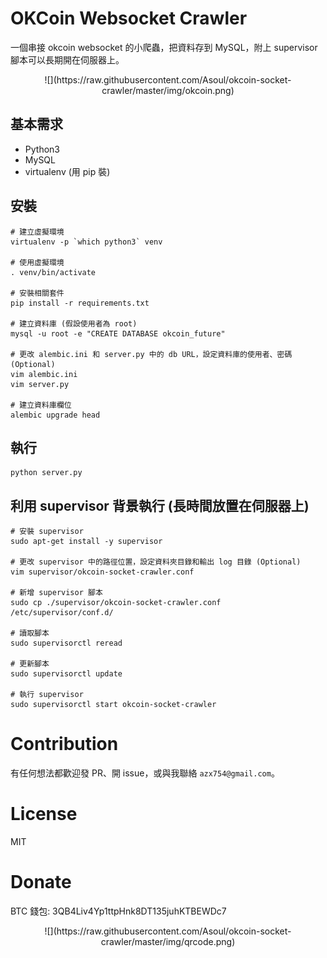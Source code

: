 # OKCoin Websocket Crawler

一個串接 okcoin websocket 的小爬蟲，把資料存到 MySQL，附上 supervisor 腳本可以長期開在伺服器上。

<p align="center">
  ![](https://raw.githubusercontent.com/Asoul/okcoin-socket-crawler/master/img/okcoin.png)
</p>

## 基本需求

- Python3
- MySQL
- virtualenv (用 pip 裝)

## 安裝

```
# 建立虛擬環境
virtualenv -p `which python3` venv

# 使用虛擬環境
. venv/bin/activate

# 安裝相關套件
pip install -r requirements.txt

# 建立資料庫 (假設使用者為 root)
mysql -u root -e "CREATE DATABASE okcoin_future"

# 更改 alembic.ini 和 server.py 中的 db URL，設定資料庫的使用者、密碼 (Optional)
vim alembic.ini
vim server.py

# 建立資料庫欄位
alembic upgrade head
```

## 執行

```
python server.py
```

## 利用 supervisor 背景執行 (長時間放置在伺服器上)

```
# 安裝 supervisor
sudo apt-get install -y supervisor

# 更改 supervisor 中的路徑位置，設定資料夾目錄和輸出 log 目錄 (Optional)
vim supervisor/okcoin-socket-crawler.conf

# 新增 supervisor 腳本
sudo cp ./supervisor/okcoin-socket-crawler.conf /etc/supervisor/conf.d/

# 讀取腳本
sudo supervisorctl reread

# 更新腳本
sudo supervisorctl update

# 執行 supervisor
sudo supervisorctl start okcoin-socket-crawler
```

# Contribution

有任何想法都歡迎發 PR、開 issue，或與我聯絡 `azx754@gmail.com`。

# License
MIT

# Donate

BTC 錢包: 3QB4Liv4Yp1ttpHnk8DT135juhKTBEWDc7

<p align="center">
![](https://raw.githubusercontent.com/Asoul/okcoin-socket-crawler/master/img/qrcode.png)
</p>
